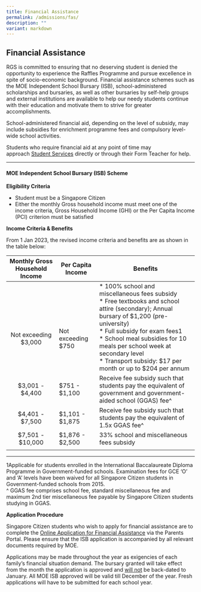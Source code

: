 ```yaml
---
title: Financial Assistance
permalink: /admissions/fas/
description: ""
variant: markdown
---
```

## Financial Assistance

RGS is committed to ensuring that no deserving student is denied the opportunity to experience the Raffles Programme and pursue excellence in spite of socio-economic background. Financial assistance schemes such as the MOE Independent School Bursary (ISB), school-administered scholarships and bursaries, as well as other bursaries by self-help groups and external institutions are available to help our needy students continue with their education and motivate them to strive for greater accomplishments. &nbsp;&nbsp;

School-administered financial aid, depending on the level of subsidy, may include subsidies for enrichment programme fees and compulsory level-wide school activities. &nbsp;&nbsp;

Students who require financial aid at any point of time may approach&nbsp;[Student Services](mailto:rgs_studentservices@schools.gov.sg)&nbsp;directly or through their Form Teacher for help.

---

#### MOE Independent School Bursary (ISB) Scheme

**Eligibility Criteria**

*   Student must be a Singapore Citizen
*   Either the monthly Gross household income must meet one of the income criteria, Gross Household Income (GHI) or the Per Capita Income (PCI) criterion must be satisfied
    
**Income Criteria &amp; Benefits**

From 1 Jan 2023, the revised income criteria and benefits are as shown in the table below:

| Monthly Gross Household Income  | Per Capita Income  | Benefits  |
|:-:|---|---|
| <br><br><br>Not exceeding $3,000  | <br><br><br>Not exceeding $750  | *   100% school and miscellaneous fees subsidy<br>*   Free textbooks and school attire (secondary); Annual bursary of&nbsp;$1,200 (pre-university)<br>*   Full subsidy for exam fees1<br>*   School meal subsidies for 10 meals per school week at secondary level <br>*   Transport subsidy: $17 per month or up to $204 per annum  |
| $3,001 - $4,400  | $751 - $1,100  | Receive fee subsidy such that students pay the equivalent of government and government-aided school (GGAS) fee^  |
| $4,401 - $7,500  | $1,101 - $1,875  | Receive fee subsidy such that students pay the equivalent of 1.5x GGAS fee^  |
| $7,501 - $10,000  | $1,876 - $2,500  | 33% school and miscellaneous fees subsidy  |
|   |   |   |

---

1Applicable for students enrolled in the International Baccalaureate Diploma Programme in Government-funded schools. Examination fees for GCE ‘O’ and ‘A’ levels have been waived for all Singapore Citizen students in Government-funded schools from 2015.  <br>
^ GGAS fee comprises school fee, standard miscellaneous fee and maximum 2nd tier miscellaneous fee payable by Singapore Citizen students studying in GGAS.

**Application Procedure**

Singapore Citizen students who wish to apply for financial assistance are to complete the&nbsp;[Online Application for Financial Assistance](https://inet.rgs.edu.sg/parents/Pages/FAS.aspx)&nbsp;via the Parents Portal. Please ensure that the ISB application is accompanied by all relevant documents required by MOE.  
  
Applications may be made throughout the year as exigencies of each family’s financial situation demand. The bursary granted will take effect from the month the application is approved and&nbsp;<u>will not</u>&nbsp;be back-dated to January. All MOE ISB approved will be valid till December of the year. Fresh applications will have to be submitted for each school year.